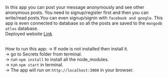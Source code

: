 In this app you can post your message anonymously and see other anonymous posts. You need to signup/register first and then you can write/read posts.You can even signup/signin with `facebook and google`. This app is even connected to database so all the posts are saved to the `mongodb atlas` database.<br>
Deployed website <a href="https://limitless-coast-10610.herokuapp.com/">Link</a><br><br>

How to run this app:
    -> If node is not installed then install it.<br>
    -> go to Secrets folder from terminal.<br>
    -> run `npm install` to install all the node_modules.<br>
    -> run `npm start` in terminal.<br>
    -> The app will run on `http://localhost:3000` in your browser.<br>
